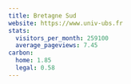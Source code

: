 ```yaml
---
title: Bretagne Sud
website: https://www.univ-ubs.fr
stats:
  visitors_per_month: 259100
  average_pageviews: 7.45
carbon:
  home: 1.85
  legal: 0.58
---
```

